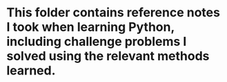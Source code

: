 # This folder contains reference notes I took when learning Python, including challenge problems I solved using the relevant methods learned.
